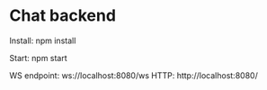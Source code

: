 # Chat backend

Install:
npm install

Start:
npm start

WS endpoint: ws://localhost:8080/ws
HTTP: http://localhost:8080/
